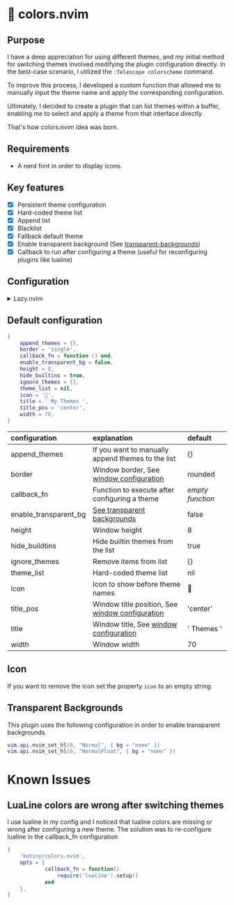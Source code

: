 # 🌈 colors.nvim

## Purpose

I have a deep appreciation for using different themes, and my initial method for switching themes involved modifying the plugin configuration directly. In the best-case scenario, I utilized the `:Telescope colorscheme` command.

To improve this process, I developed a custom function that allowed me to manually input the theme name and apply the corresponding configuration.

Ultimately, I decided to create a plugin that can list themes within a buffer, enabling me to select and apply a theme from that interface directly.

That's how colors.nvim idea was born.


## Requirements

- A nerd font in order to display icons.

## Key features

- [x] Persistent theme configuration
- [x] Hard-coded theme list
- [x] Append list
- [x] Blacklist
- [x] Fallback default theme
- [x] Enable transparent background (See [transparent-backgrounds](#transparent-backgrounds))
- [x] Callback to run after configuring a theme (useful for reconfiguring plugins like lualine)

## Configuration

<details>
<summary>Lazy.nvim</summary>

Example configuration with Lazy.nvim

```lua
{
    'kutiny/colors.nvim',
    opts = {
        enable_transparent_bg = true,
        fallback_theme_name = 'evergarden',
        hide_builtins = true,
        icon = '󱓞',
    },
    init = function()
        vim.keymap.set('n', '<leader>t', ':ShowThemes<CR>', { silent = true })
    end
}
```

</details>

## Default configuration

```lua
{
    append_themes = {},
    border = 'single',
    callback_fn = function () end,
    enable_transparent_bg = false,
    height = 8,
    hide_builtins = true,
    ignore_themes = {},
    theme_list = nil,
    icon = '',
    title = ' My Themes ',
    title_pos = 'center',
    width = 70,
}
```

|configuration|explanation|default|
|:-|:-|:-|
|append_themes|If you want to manually append themes to the list|{}|
|border|Window border, See [window configuration](https://neovim.io/doc/user/api.html#nvim_open_win())|rounded|
|callback_fn|Function to execute after configuring a theme|_empty function_|
|enable_transparent_bg|[See transparent backgrounds](#transparent-backgrounds)|false|
|height|Window height|8|
|hide_buildtins|Hide builtin themes from the list|true|
|ignore_themes|Remove items from list|{}|
|theme_list|Hard-coded theme list|nil|
|icon|Icon to show before theme names||
|title_pos|Window title position, See [window configuration](https://neovim.io/doc/user/api.html#nvim_open_win())|'center'|
|title|Window title, See [window configuration](https://neovim.io/doc/user/api.html#nvim_open_win())|' Themes '|
|width|Window width|70|

## Icon

If you want to remove the icon set the property `icon` to an empty string.

## Transparent Backgrounds

This plugin uses the following configuration in order to enable transparent backgrounds.

```lua
vim.api.nvim_set_hl(0, "Normal", { bg = "none" })
vim.api.nvim_set_hl(0, "NormalFloat", { bg = "none" })
```

# Known Issues

## LuaLine colors are wrong after switching themes

I use lualine in my config and I noticed that lualine colors are missing or wrong after configuring a new theme.
The solution was to re-configure lualine in the callback_fn configuration
```lua
{
    'kutiny/colors.nvim',
    opts = {
            callback_fn = function()
                require('lualine').setup()
            end
    },
}
```
